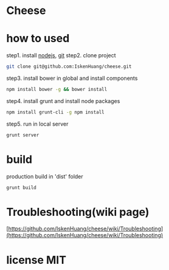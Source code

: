Cheese
======

# how to used
step1. install [nodejs](http://nodejs.org/), [git](http://git-scm.com/)
step2. clone project
```bash
git clone git@github.com:IskenHuang/cheese.git
```
step3. install bower in global and install components
```bash
npm install bower -g && bower install
```
step4. install grunt and install node packages
```bash
npm install grunt-cli -g npm install
```
step5. run in local server
```bash
grunt server
```

# build
production build in 'dist' folder

```bash
grunt build
```

# Troubleshooting(wiki page)
[https://github.com/IskenHuang/cheese/wiki/Troubleshooting](https://github.com/IskenHuang/cheese/wiki/Troubleshooting)

# license MIT